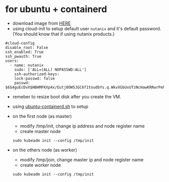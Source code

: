 # for ubuntu + containerd

* download image from [HERE](https://cloud-images.ubuntu.com/bionic/current/bionic-server-cloudimg-amd64.img)
* using cloud-init to setup default user `nutanix` and it's default password. (You should know that if using nutanix products.)

```
#cloud-config
disable_root: False
ssh_enabled: True
ssh_pwauth: True
users:
  - name: nutanix
    sudo: ['ALL=(ALL) NOPASSWD:ALL']
    ssh-authorized-keys:
    lock-passwd: false
    passwd: $6$4guEcDvX$HBHMFKXp4x/Eutj0OW5JGC6f1toudbYs.q.WkvXGbUxUTzNcHawKRRwrPehIxSXHVc70jFOp3yb8yZgjGUuET.
```

* remeber to resize boot disk after you create the VM.
* using [ubuntu-containerd.sh](./ubuntu-containerd.sh) to setup
* on the first node (as master)
  * modify /tmp/init, change ip address and node register name
  * create master node
  ```
  sudo kubeadm init --config /tmp/init
  ```

* on the others node (as worker)
  * modify /tmp/join, change master ip and node register name
  * create worker node

  ```
  sudo kubeadm init --config /tmp/init
  ```
